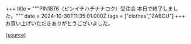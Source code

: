 +++
title = """PIN1876（ピンイチハチナナロク）受注会 本日で終了しました。"""
date = 2024-10-30T11:35:01.000Z
tags = ["clothes","ZABOU"]
+++
お買い上げいただきありがとうございました。

[[source]](https://zabou.org/2024/10/30/311519/)
